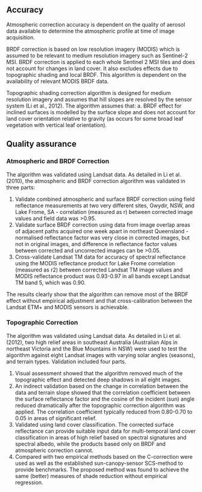 ## Accuracy

Atmospheric correction accuracy is dependent on the quality of aerosol data available to determine the atmospheric profile at time of image acquisition.

BRDF correction is based on low resolution imagery (MODIS) which is assumed to be relevant to medium resolution imagery such as Sentinel-2 MSI. BRDF correction is applied to each whole Sentinel 2 MSI tiles and does not account for changes in land cover. It also excludes effects due to topographic shading and local BRDF. This algorithm is dependent on the availability of relevant MODIS BRDF data.

Topographic shading correction algorithm is designed for medium resolution imagery and assumes that hill slopes are resolved by the sensor system (Li et al., 2012). The algorithm assumes that: a. BRDF effect for inclined surfaces is modelled by the surface slope and does not account for land cover orientation relative to gravity (as occurs for some broad leaf vegetation with vertical leaf orientation).

## Quality assurance

### Atmospheric and BRDF Correction

The algorithm was validated using Landsat data. As detailed in Li et al. (2010), the atmospheric and BRDF correction algorithm was validated in three parts:

1. Validate combined atmospheric and surface BRDF correction using field reflectance measurements at two very different sites, Gwydir, NSW, and Lake Frome, SA - correlation (measured as r) between corrected image values and field data was >0.95.
2. Validate surface BRDF correction using data from image overlap areas of adjacent paths acquired one week apart in northeast Queensland - normalised reflectance factor was very close in corrected images, but not in original images, and difference in reflectance factor values between corrected and uncorrected images can be >0.05.
3. Cross-validate Landsat TM data for accuracy of spectral reflectance using the MODIS reflectance product for Lake Frome correlation (measured as r2) between corrected Landsat TM image values and MODIS reflectance product was 0.93-0.97 in all bands except Landsat TM band 5, which was 0.90.

The results clearly show that the algorithm can remove most of the BRDF effect without empirical adjustment and that cross-calibration between the Landsat ETM+ and MODIS sensors is achievable.

### Topographic Correction

The algorithm was validated using Landsat data. As detailed in Li et al. (2012), two high relief areas in southeast Australia (Australian Alps in northeast Victoria and the Blue Mountains in NSW) were used to test the algorithm against eight Landsat images with varying solar angles (seasons), and terrain types. Validation included four parts.

1. Visual assessment showed that the algorithm removed much of the topographic effect and detected deep shadows in all eight images.
2. An indirect validation based on the change in correlation between the data and terrain slope showed that the correlation coefficient between the surface reflectance factor and the cosine of the incident (sun) angle reduced dramatically after the topographic correction algorithm was applied. The correlation coefficient typically reduced from 0.80-0.70 to 0.05 in areas of significant relief.
3. Validated using land cover classification. The corrected surface reflectance can provide suitable input data for multi-temporal land cover classification in areas of high relief based on spectral signatures and spectral albedo, while the products based only on BRDF and atmospheric correction cannot.
4. Compared with two empirical methods based on the C-correction were used as well as the established sun-canopy-sensor SCS-method to provide benchmarks. The proposed method was found to achieve the same (better) measures of shade reduction without empirical regression.


